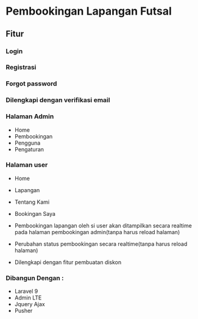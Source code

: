 # Pembookingan Lapangan Futsal

## Fitur

### Login

### Registrasi

### Forgot password

### Dilengkapi dengan verifikasi email

### Halaman Admin

-   Home
-   Pembookingan
-   Pengguna
-   Pengaturan

### Halaman user

-   Home
-   Lapangan
-   Tentang Kami
-   Bookingan Saya

-   Pembookingan lapangan oleh si user akan ditampilkan secara realtime pada halaman pembookingan admin(tanpa harus reload halaman)
-   Perubahan status pembookingan secara realtime(tanpa harus reload halaman)
-   Dilengkapi dengan fitur pembuatan diskon

### Dibangun Dengan :

-   Laravel 9
-   Admin LTE
-   Jquery Ajax
-   Pusher
